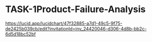 # TASK-1Product-Failure-Analysis
https://lucid.app/lucidchart/47f32885-a7d1-49c5-9f75-de2425b039cb/edit?invitationId=inv_24420046-d306-4d8b-bb2c-6d5d18bc52bf
